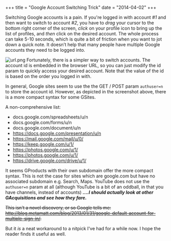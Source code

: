+++
title = "Google Account Switching Trick" 
date = "2014-04-02"
+++

Switching Google accounts is a pain. If you're logged in with account _#1_ and then want to switch to account _#2_, you have to *drag* your cursor to the bottom right corner of the screen, *click* on your profile icon to bring up the list of profiles, and *then* click on the desired account. The whole process can take 5-10 seconds, which is quite a bit of friction when you want to jot down a quick note. It doesn’t help that many people have multiple Google accounts they need to be logged into.

 ![url.png](/google/url.png)
Fortunately, there is a simpler way to switch accounts. The account id is embedded in the browser URL, so you can just modify the id param to quickly access your desired account. Note that the value of the id is based on the order you logged in with.

In general, Google sites seem to use the the GET / POST param `authuser=n` to store the account id. However, as depicted in the screenshot above, there is a more compact syntax for some GSites.

A non-comprehensive list:
- docs.google.com/spreadsheets/u/n
- docs.google.com/forms/u/n
- docs.google.com/document/u/n
- https://docs.google.com/presentation/u/n
- https://mail.google.com/mail/u/0/
 - https://keep.google.com/u/1/
 - https://photos.google.com/u/1/
 - https://photos.google.com/u/1/
 - https://drive.google.com/drive/u/1/

It seems GProducts with their own subdomain offer the more compact syntax. This is not the case for sites which are google.com but have no associated subdomain e.g. Search, Maps. YouTube does not  use the `authuser=n` param at all (although YouTube is a bit of an oddball, in that you have channels, instead of accounts) ***....I should actually look at other GAcquisitions and see how they fare.***

~~This isn't a novel discovery, or so Google tells me: http://blog.metamatt.com/blog/2013/01/31/google-default-account-for-multiple-sign-in/.~~

But it *is* a neat workaround to a nitpick I've had for a while now. I hope the reader finds it useful as well.
